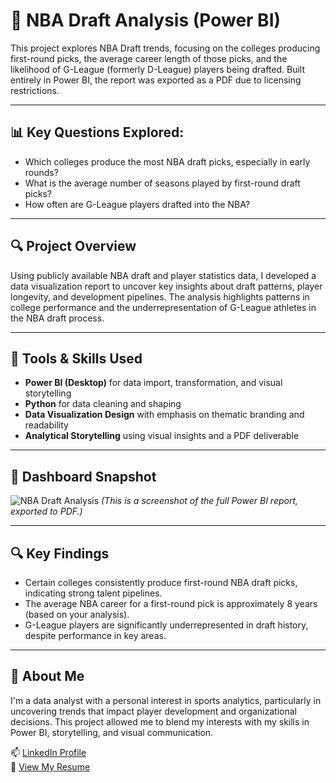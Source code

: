 
# 🏀 NBA Draft Analysis (Power BI)

This project explores NBA Draft trends, focusing on the colleges producing first-round picks, the average career length of those picks, and the likelihood of G-League (formerly D-League) players being drafted. Built entirely in Power BI, the report was exported as a PDF due to licensing restrictions.

---

## 📊 Key Questions Explored:
- Which colleges produce the most NBA draft picks, especially in early rounds?
- What is the average number of seasons played by first-round draft picks?
- How often are G-League players drafted into the NBA?

---

## 🔍 Project Overview

Using publicly available NBA draft and player statistics data, I developed a data visualization report to uncover key insights about draft patterns, player longevity, and development pipelines. The analysis highlights patterns in college performance and the underrepresentation of G-League athletes in the NBA draft process.

---

## 🧰 Tools & Skills Used
- **Power BI (Desktop)** for data import, transformation, and visual storytelling
- **Python** for data cleaning and shaping
- **Data Visualization Design** with emphasis on thematic branding and readability
- **Analytical Storytelling** using visual insights and a PDF deliverable

---

## 📄 Dashboard Snapshot

![NBA Draft Analysis](https://github.com/user-attachments/assets/45a8b2d2-c570-43e7-b3c0-4e23cd165169)
*(This is a screenshot of the full Power BI report, exported to PDF.)*

---

## 🔍 Key Findings
- Certain colleges consistently produce first-round NBA draft picks, indicating strong talent pipelines.
- The average NBA career for a first-round pick is approximately 8 years (based on your analysis).
- G-League players are significantly underrepresented in draft history, despite performance in key areas.

---

## 💼 About Me

I'm a data analyst with a personal interest in sports analytics, particularly in uncovering trends that impact player development and organizational decisions. This project allowed me to blend my interests with my skills in Power BI, storytelling, and visual communication.

📫 [LinkedIn Profile](https://www.linkedin.com/in/martina-davis)  
📄 [View My Resume ](https://1drv.ms/b/c/da7a3aa0270f2554/ES2IEUkRPLhLpWwAN0z4WaoBDOxhXmKueuO6_kUxR_Izeg?e=LMd6we)

